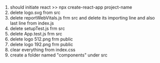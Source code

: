 1. should initiate react >> npx create-react-app project-name
2. delete logo.svg from src
3. delete reportWebVitals.js frm src and delete its importing line and also last line from index.js
4. delete setupTest.js frm src
5. delete App.test.js frm src
6. delete logo 512.png frm public
7. delete logo 192.png frm public
8. clear everything from index.css
9. create a folder named "components" under src